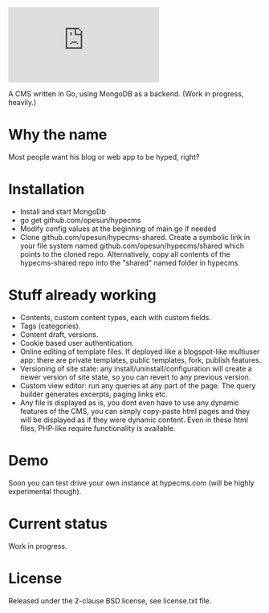 ![My image](http://img.dafont.com/preview.php?text=HypeCMS&ttf=days0&ext=1&size=58&psize=s&y=57)

A CMS written in Go, using MongoDB as a backend. (Work in progress, heavily.)

Why the name
=======
Most people want his blog or web app to be hyped, right?

Installation
=======
- Install and start MongoDb
- go get github.com/opesun/hypecms
- Modify config values at the beginning of main.go if needed
- Clone github.com/opesun/hypecms-shared. Create a symbolic link in your file system named github.com/opesun/hypecms/shared which points to the cloned repo.
Alternatively, copy all contents of the hypecms-shared repo into the "shared" named folder in hypecms.

Stuff already working
=======
- Contents, custom content types, each with custom fields.
- Tags (categories).
- Content draft, versions.
- Cookie based user authentication.
- Online editing of template files. If deployed like a blogspot-like multiuser app: there are private templates, public templates, fork, publish features.
- Versioning of site state: any install/uninstall/configuration will create a newer version of site state, so you can revert to any previous version.
- Custom view editor: run any queries at any part of the page. The query builder generates excerpts, paging links etc.
- Any file is displayed as is, you dont even have to use any dynamic features of the CMS, you can simply copy-paste html pages and they will be displayed as if they were
dynamic content. Even in these html files, PHP-like require functionality is available.

Demo
=======
Soon you can test drive your own instance at hypecms.com (will be highly experimental though).

Current status
=======
Work in progress.

License
=======
Released under the 2-clause BSD license, see license.txt file.